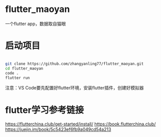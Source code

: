 # flutter_maoyan
一个flutter app，数据取自猫眼

# 启动项目
```bash

git clone https://github.com/zhangyanling77/flutter_maoyan.git
cd flutter_maoyan
code .
flutter run

```
注意：VS Code要先配置好flutter环境，安装flutter插件，创建好模拟器

# flutter学习参考链接
https://flutterchina.club/get-started/install/
https://book.flutterchina.club/
https://juejin.im/book/5c5423ef6fb9a049cd54a213
